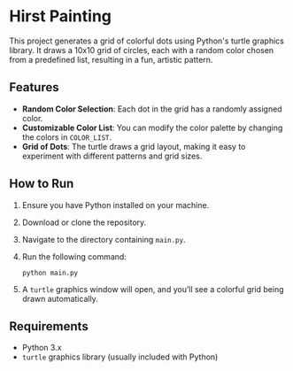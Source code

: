 # Hirst Painting

This project generates a grid of colorful dots using Python's turtle graphics library. It draws a 10x10 grid of circles, each with a random color chosen from a predefined list, resulting in a fun, artistic pattern.

## Features

-   **Random Color Selection**: Each dot in the grid has a randomly assigned color.
-   **Customizable Color List**: You can modify the color palette by changing the colors in `COLOR_LIST`.
-   **Grid of Dots**: The turtle draws a grid layout, making it easy to experiment with different patterns and grid sizes.

## How to Run

1. Ensure you have Python installed on your machine.
2. Download or clone the repository.
3. Navigate to the directory containing `main.py`.
4. Run the following command:

    ```
    python main.py
    ```

5. A `turtle` graphics window will open, and you’ll see a colorful grid being drawn automatically.

## Requirements

-   Python 3.x
-   `turtle` graphics library (usually included with Python)
